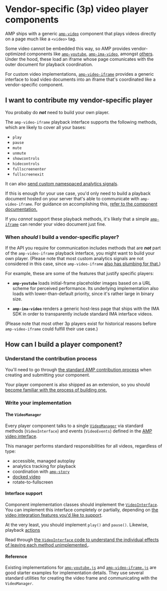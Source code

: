# Vendor-specific (3p) video player components

AMP ships with a generic [`amp-video`](https://go.amp.dev/c/amp-video) component that plays videos directly on a page much like a `<video>` tag.

Some video cannot be embedded this way, so AMP provides vendor-optimized components like [`amp-youtube`](https://go.amp.dev/c/amp-youtube),
[`amp-ima-video`](https://go.amp.dev/c/amp-ima-video), amongst [others](./amp-video-interface.md).
Under the hood, these load an iframe whose page comunicates with the outer document for playback coordination.

For custom video implementations, [`amp-video-iframe`](https://go.amp.dev/c/amp-video-iframe) provides a generic interface to load video documents into an iframe that's coordinated
like a vendor-specific component.

## I want to contribute my vendor-specific player

You probaby do **_not_** need to build your own player.

The `amp-video-iframe` playback interface supports the following methods, which are likely to cover all your bases:

- `play`
- `pause`
- `mute`
- `unmute`
- `showcontrols`
- `hidecontrols`
- `fullscreenenter`
- `fullscreenexit`

It can also [send custom namespaced analytics signals](<https://amp.dev/documentation/components/amp-video-iframe/#postanalyticsevent(eventtype[,-vars])>).

If this is enough for your use case, you'd only need to build a playback document hosted on your server that's able to communicate with `amp-video-iframe`.
For guidance on accomplishing this, [refer to the component documentation.](https://go.amp.dev/c/amp-video-iframe)

If you _cannot_ support these playback methods, it's likely that a simple [`amp-iframe`](https://go.amp.dev/c/amp-iframe)
can render your video document just fine.

### When _should_ I build a vendor-specific player?

If the API you require for communication includes methods that are **_not_** part of the `amp-video-iframe` playback interface,
you might want to build your own player. (Please note that most custom analytics signals are not considered in this case,
since `amp-video-iframe` [also has plumbing for that.](<https://amp.dev/documentation/components/amp-video-iframe/#postanalyticsevent(eventtype[,-vars])>))

For example, these are some of the features that justify specific players:

- **`amp-youtube`** loads initial-frame placeholder images based on a URL scheme for perceived performance.
  Its underlying implementation also loads with lower-than-default priority, since it's rather large in binary size.

- **`amp-ima-video`** renders a generic host-less page that ships with the IMA SDK in order to transparently include
  standard IMA interface videos.

(Please note that most other 3p players exist for historical reasons before `amp-video-iframe` could fulfill their use case.)

## How can I build a player component?

### Understand the contribution process

You'll need to go through [the standard AMP contribution process](../CONTRIBUTING.md) when creating and submitting
your component.

Your player component is also shipped as an extension, so you should [become familiar with the process of building one.](https://github.com/ampproject/amphtml/blob/master/contributing/building-an-amp-extension.md)

### Write your implementation

#### The `VideoManager`

Every player component talks to a single [`VideoManager`](../src/service/video-manager-impl.js) via standard methods (`VideoInterface`) and events (`VideoEvents`) defined in the [AMP video interface](../video-interface.js).

This manager performs standard responsibilities for all videos, regardless of type:

- accessible, managed autoplay
- analytics tracking for playback
- coordination with [`amp-story`](https://go.amp.dev/c/amp-youtube)
- [docked video](https://go.amp.dev/c/amp-video-docking/)
- rotate-to-fullscreen

#### Interface support

Component implementation classes should implement the [`VideoInterface`](../src/video-interface.js).
You can implement this interface completely or partially, depending on [the video integration features you'd like to support](./amp-video-interface.js).

At the very least, you should implement `play()` and `pause()`. Likewise, playback
[actions](https://amp.dev/documentation/guides-and-tutorials/learn/amp-actions-and-events/)

Read through [the `VideoInterface` code to understand the individual effects of leaving each method unimplemented.](../src/video-interface.js).

#### Reference

Existing implementations for [`amp-youtube.js`](../extensions/amp-youtube/0.1/amp-youtube.js) and [`amp-video-iframe.js`](../extensions/amp-youtube/0.1/amp-video-iframe.js) are good starter examples for implementation details. They use several standard utilities for creating the video frame and communicating with the `VideoManager`.
